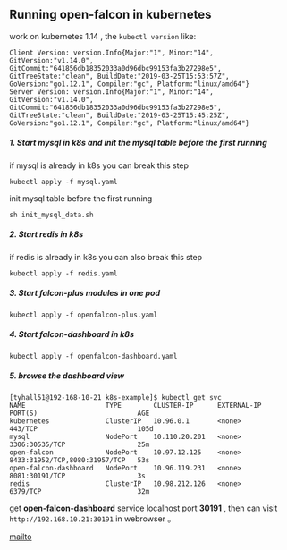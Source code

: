 ## Running open-falcon in kubernetes

work on kubernetes 1.14 ,  the `kubectl version` like:
```
Client Version: version.Info{Major:"1", Minor:"14", GitVersion:"v1.14.0", GitCommit:"641856db18352033a0d96dbc99153fa3b27298e5", GitTreeState:"clean", BuildDate:"2019-03-25T15:53:57Z", GoVersion:"go1.12.1", Compiler:"gc", Platform:"linux/amd64"}
Server Version: version.Info{Major:"1", Minor:"14", GitVersion:"v1.14.0", GitCommit:"641856db18352033a0d96dbc99153fa3b27298e5", GitTreeState:"clean", BuildDate:"2019-03-25T15:45:25Z", GoVersion:"go1.12.1", Compiler:"gc", Platform:"linux/amd64"}
```

##### 1. Start mysql in k8s and init the mysql table before the first running

if mysql is already in k8s you can break this step

```
kubectl apply -f mysql.yaml
```

init mysql table before the first running

```
sh init_mysql_data.sh
```

##### 2. Start redis in k8s

if redis is already in k8s you can also break this step

```
kubectl apply -f redis.yaml
```

##### 3. Start falcon-plus modules in one pod

```
kubectl apply -f openfalcon-plus.yaml
```

##### 4. Start falcon-dashboard in k8s

```
kubectl apply -f openfalcon-dashboard.yaml
```

##### 5. browse the dashboard view

```
[tyhall51@192-168-10-21 k8s-example]$ kubectl get svc
NAME                    TYPE        CLUSTER-IP      EXTERNAL-IP   PORT(S)                         AGE
kubernetes              ClusterIP   10.96.0.1       <none>        443/TCP                         105d
mysql                   NodePort    10.110.20.201   <none>        3306:30535/TCP                  25m
open-falcon             NodePort    10.97.12.125    <none>        8433:31952/TCP,8080:31957/TCP   53s
open-falcon-dashboard   NodePort    10.96.119.231   <none>        8081:30191/TCP                  3s
redis                   ClusterIP   10.98.212.126   <none>        6379/TCP                        32m
```

get **open-falcon-dashboard** service localhost port **30191** , then can visit  `http://192.168.10.21:30191` in webrowser 。


[mailto](mailto:studyoo@foxmail.com)

